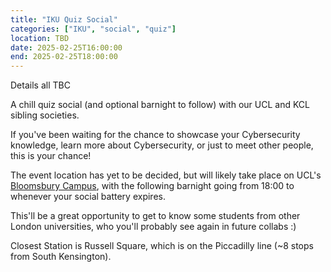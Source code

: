 ```yaml
---
title: "IKU Quiz Social"
categories: ["IKU", "social", "quiz"]
location: TBD
date: 2025-02-25T16:00:00
end: 2025-02-25T18:00:00
---
```


Details all TBC

<!--more-->

A chill quiz social (and optional barnight to follow) with our UCL and KCL sibling societies.

If you've been waiting for the chance to showcase your Cybersecurity knowledge, learn more about Cybersecurity, or just to meet other people, this is your chance!

The event location has yet to be decided, but will likely take place on UCL's [Bloomsbury Campus](https://maps.app.goo.gl/FLwsGCVNfe5DzG6b7), with the following barnight going from 18:00 to whenever your social battery expires.

This'll be a great opportunity to get to know some students from other London universities, who you'll probably see again in future collabs :)

Closest Station is Russell Square, which is on the Piccadilly line (~8 stops from South Kensington).